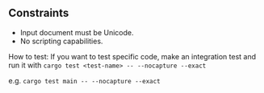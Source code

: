 ## Constraints
* Input document must be Unicode.
* No scripting capabilities.

How to test:
If you want to test specific code, make an integration test and run it with
`cargo test <test-name> -- --nocapture --exact`

e.g.
`cargo test main -- --nocapture --exact`
